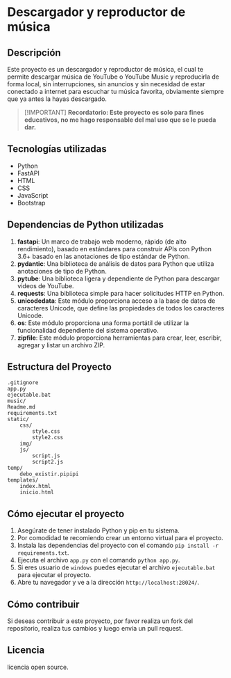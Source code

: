 # Descargador y reproductor de música

## Descripción

Este proyecto es un descargador y reproductor de música, el cual te permite descargar música de YouTube o YouTube Music y reproducirla de forma local, sin interrupciones, sin anuncios y sin necesidad de estar conectado a internet para escuchar tu música favorita, obviamente siempre que ya antes la hayas descargado.

> [!IMPORTANT] **Recordatorio: Este proyecto es solo para fines educativos, no me hago responsable del mal uso que se le pueda dar.**

## Tecnologías utilizadas

- Python
- FastAPI
- HTML
- CSS
- JavaScript
- Bootstrap
  

## Dependencias de Python utilizadas

1. **fastapi**: Un marco de trabajo web moderno, rápido (de alto rendimiento), basado en estándares para construir APIs con Python 3.6+ basado en las anotaciones de tipo estándar de Python.
2. **pydantic**: Una biblioteca de análisis de datos para Python que utiliza anotaciones de tipo de Python.
3. **pytube**: Una biblioteca ligera y dependiente de Python para descargar videos de YouTube.
4. **requests**: Una biblioteca simple para hacer solicitudes HTTP en Python.
5. **unicodedata**: Este módulo proporciona acceso a la base de datos de caracteres Unicode, que define las propiedades de todos los caracteres Unicode.
6. **os**: Este módulo proporciona una forma portátil de utilizar la funcionalidad dependiente del sistema operativo.
7. **zipfile**: Este módulo proporciona herramientas para crear, leer, escribir, agregar y listar un archivo ZIP.

## Estructura del Proyecto

```
.gitignore
app.py
ejecutable.bat
music/
Readme.md
requirements.txt
static/
	css/
		style.css
		style2.css
	img/
	js/
		script.js
		script2.js
temp/
	debo_existir.pipipi
templates/
	index.html
	inicio.html
```

## Cómo ejecutar el proyecto

1. Asegúrate de tener instalado Python y pip en tu sistema.
2. Por comodidad te recomiendo crear un entorno virtual para el proyecto.
3. Instala las dependencias del proyecto con el comando `pip install -r requirements.txt`.
4. Ejecuta el archivo `app.py` con el comando `python app.py`.
5. Si eres usuario de `windows` puedes ejecutar el archivo `ejecutable.bat` para ejecutar el proyecto.
6. Abre tu navegador y ve a la dirección `http://localhost:28024/`.
## Cómo contribuir

Si deseas contribuir a este proyecto, por favor realiza un fork del repositorio, realiza tus cambios y luego envía un pull request.

## Licencia

licencia open source.